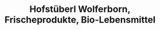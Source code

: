 ---
title: "Hofstüberl Wolferborn, Frischeprodukte, Bio-Lebensmittel"
url: /buedingen/hofstueberl-wolferborn-frischeprodukte-bio-lebensmittel/
shop: Lebensmittel
---
